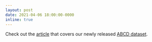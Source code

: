 ```yaml
---
layout: post
date: 2021-04-06 18:00:00-0000
inline: true
---
```


Check out the [article](https://analyticsindiamag.com/inside-abcd-a-dataset-to-build-in-depth-task-oriented-dialogue-systems/) that covers our newly released [ABCD dataset](https://arxiv.org/abs/2104.00783).
